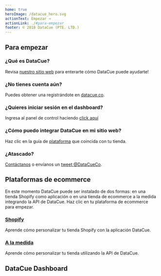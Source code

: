 ```yaml
---
home: true
heroImage: /datacue_hero.svg
actionText: Empezar →
actionLink: ./#para-empezar
footer: © 2018 DataCue (PTE. LTD.)
---
```


## Para empezar

### ¿Qué es DataCue?
Revisa [nuestro sitio web](https://www.datacue.co/es/home) para enterarte cómo DataCue puede ayudarte!

### ¿No tienes cuenta aún?
Puedes obtener una registrándote en [datacue.co](https://app.datacue.co/es/sign-up).

### ¿Quieres iniciar sesión en el dashboard?
Ingresa al panel de control haciendo [click aquí](https://app.datacue.co/)

### ¿Cómo puedo integrar DataCue en mi sitio web?
Haz clic en la guía de [plataforma](#plataformas-de-ecommerce) que coincida con tu tienda.

### ¿Atascado?
[Contáctanos](https://datacue.co/contact) o envíanos un [tweet @DataCueCo](https://twitter.com/datacueco).


## Plataformas de ecommerce
En este momento DataCue puede ser instalado de dos formas: en una tienda Shopify como aplicación o en una tienda de ecommerce a la medida integrando la API de DataCue. Haz clic en tu plataforma de ecommerce para empezar.

### [Shopify](/es/shopify/)
Aprende cómo personalizar tu tienda Shopify con la aplicación DataCue.

### [A la medida](/es/custom/)
Aprende cómo personalizar tu tienda utilizando la API de DataCue.


## DataCue Dashboard
<ArticleIndex type="dashboard" lang="es" />

